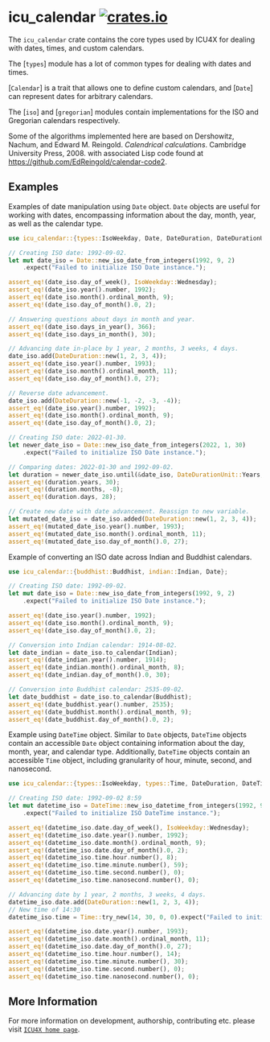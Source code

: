 # icu_calendar [![crates.io](https://img.shields.io/crates/v/icu_calendar)](https://crates.io/crates/icu_calendar)

The `icu_calendar` crate contains the core types used by ICU4X for dealing
with dates, times, and custom calendars.

The [`types`] module has a lot of common types for dealing with dates and times.

[`Calendar`] is a trait that allows one to define custom calendars, and [`Date`]
can represent dates for arbitrary calendars.

The [`iso`] and [`gregorian`] modules contain implementations for the ISO and
Gregorian calendars respectively.

Some of the algorithms implemented here are based on
Dershowitz, Nachum, and Edward M. Reingold. _Calendrical calculations_. Cambridge University Press, 2008.
with associated Lisp code found at <https://github.com/EdReingold/calendar-code2>.

## Examples

Examples of date manipulation using `Date` object. `Date` objects are useful
for working with dates, encompassing information about the day, month, year,
as well as the calendar type.

```rust
use icu_calendar::{types::IsoWeekday, Date, DateDuration, DateDurationUnit};

// Creating ISO date: 1992-09-02.
let mut date_iso = Date::new_iso_date_from_integers(1992, 9, 2)
    .expect("Failed to initialize ISO Date instance.");

assert_eq!(date_iso.day_of_week(), IsoWeekday::Wednesday);
assert_eq!(date_iso.year().number, 1992);
assert_eq!(date_iso.month().ordinal_month, 9);
assert_eq!(date_iso.day_of_month().0, 2);

// Answering questions about days in month and year.
assert_eq!(date_iso.days_in_year(), 366);
assert_eq!(date_iso.days_in_month(), 30);

// Advancing date in-place by 1 year, 2 months, 3 weeks, 4 days.
date_iso.add(DateDuration::new(1, 2, 3, 4));
assert_eq!(date_iso.year().number, 1993);
assert_eq!(date_iso.month().ordinal_month, 11);
assert_eq!(date_iso.day_of_month().0, 27);

// Reverse date advancement.
date_iso.add(DateDuration::new(-1, -2, -3, -4));
assert_eq!(date_iso.year().number, 1992);
assert_eq!(date_iso.month().ordinal_month, 9);
assert_eq!(date_iso.day_of_month().0, 2);

// Creating ISO date: 2022-01-30.
let newer_date_iso = Date::new_iso_date_from_integers(2022, 1, 30)
    .expect("Failed to initialize ISO Date instance.");

// Comparing dates: 2022-01-30 and 1992-09-02.
let duration = newer_date_iso.until(&date_iso, DateDurationUnit::Years, DateDurationUnit::Days);
assert_eq!(duration.years, 30);
assert_eq!(duration.months, -8);
assert_eq!(duration.days, 28);

// Create new date with date advancement. Reassign to new variable.
let mutated_date_iso = date_iso.added(DateDuration::new(1, 2, 3, 4));
assert_eq!(mutated_date_iso.year().number, 1993);
assert_eq!(mutated_date_iso.month().ordinal_month, 11);
assert_eq!(mutated_date_iso.day_of_month().0, 27);
```

Example of converting an ISO date across Indian and Buddhist calendars.

```rust
use icu_calendar::{buddhist::Buddhist, indian::Indian, Date};

// Creating ISO date: 1992-09-02.
let mut date_iso = Date::new_iso_date_from_integers(1992, 9, 2)
    .expect("Failed to initialize ISO Date instance.");

assert_eq!(date_iso.year().number, 1992);
assert_eq!(date_iso.month().ordinal_month, 9);
assert_eq!(date_iso.day_of_month().0, 2);

// Conversion into Indian calendar: 1914-08-02.
let date_indian = date_iso.to_calendar(Indian);
assert_eq!(date_indian.year().number, 1914);
assert_eq!(date_indian.month().ordinal_month, 8);
assert_eq!(date_indian.day_of_month().0, 30);

// Conversion into Buddhist calendar: 2535-09-02.
let date_buddhist = date_iso.to_calendar(Buddhist);
assert_eq!(date_buddhist.year().number, 2535);
assert_eq!(date_buddhist.month().ordinal_month, 9);
assert_eq!(date_buddhist.day_of_month().0, 2);
```

Example using `DateTime` object. Similar to `Date` objects, `DateTime` objects
contain an accessible `Date` object containing information about the day, month,
year, and calendar type. Additionally, `DateTime` objects contain an accessible
`Time` object, including granularity of hour, minute, second, and nanosecond.

```rust
use icu_calendar::{types::IsoWeekday, types::Time, DateDuration, DateTime};

// Creating ISO date: 1992-09-02 8:59
let mut datetime_iso = DateTime::new_iso_datetime_from_integers(1992, 9, 2, 8, 59, 0)
    .expect("Failed to initialize ISO DateTime instance.");

assert_eq!(datetime_iso.date.day_of_week(), IsoWeekday::Wednesday);
assert_eq!(datetime_iso.date.year().number, 1992);
assert_eq!(datetime_iso.date.month().ordinal_month, 9);
assert_eq!(datetime_iso.date.day_of_month().0, 2);
assert_eq!(datetime_iso.time.hour.number(), 8);
assert_eq!(datetime_iso.time.minute.number(), 59);
assert_eq!(datetime_iso.time.second.number(), 0);
assert_eq!(datetime_iso.time.nanosecond.number(), 0);

// Advancing date by 1 year, 2 months, 3 weeks, 4 days.
datetime_iso.date.add(DateDuration::new(1, 2, 3, 4));
// New time of 14:30
datetime_iso.time = Time::try_new(14, 30, 0, 0).expect("Failed to initialize Time instance.");

assert_eq!(datetime_iso.date.year().number, 1993);
assert_eq!(datetime_iso.date.month().ordinal_month, 11);
assert_eq!(datetime_iso.date.day_of_month().0, 27);
assert_eq!(datetime_iso.time.hour.number(), 14);
assert_eq!(datetime_iso.time.minute.number(), 30);
assert_eq!(datetime_iso.time.second.number(), 0);
assert_eq!(datetime_iso.time.nanosecond.number(), 0);
```
[`ICU4X`]: ../icu/index.html

## More Information

For more information on development, authorship, contributing etc. please visit [`ICU4X home page`](https://github.com/unicode-org/icu4x).
